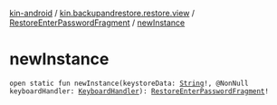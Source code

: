 [kin-android](../../index.md) / [kin.backupandrestore.restore.view](../index.md) / [RestoreEnterPasswordFragment](index.md) / [newInstance](./new-instance.md)

# newInstance

`open static fun newInstance(keystoreData: `[`String`](https://kotlinlang.org/api/latest/jvm/stdlib/kotlin/-string/index.html)`!, @NonNull keyboardHandler: `[`KeyboardHandler`](../../kin.backupandrestore.base/-keyboard-handler/index.md)`): `[`RestoreEnterPasswordFragment`](index.md)`!`